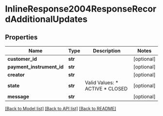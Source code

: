 # InlineResponse2004ResponseRecordAdditionalUpdates

## Properties
Name | Type | Description | Notes
------------ | ------------- | ------------- | -------------
**customer_id** | **str** |  | [optional] 
**payment_instrument_id** | **str** |  | [optional] 
**creator** | **str** |  | [optional] 
**state** | **str** | Valid Values:   * ACTIVE   * CLOSED  | [optional] 
**message** | **str** |  | [optional] 

[[Back to Model list]](../README.md#documentation-for-models) [[Back to API list]](../README.md#documentation-for-api-endpoints) [[Back to README]](../README.md)


